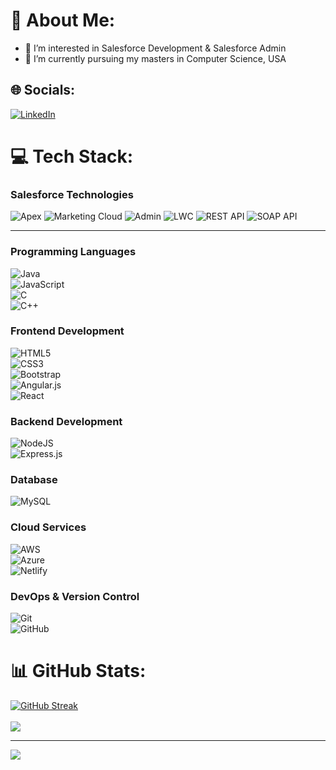 # 💫 About Me:
- 👀 I’m interested in Salesforce Development & Salesforce Admin
- 🌱 I’m currently pursuing my masters in Computer Science, USA


## 🌐 Socials:
[![LinkedIn](https://img.shields.io/badge/LinkedIn-%230077B5.svg?logo=linkedin&logoColor=white)](https://linkedin.com/in/vamshi-gutha-0ab293174) 

# 💻 Tech Stack:
### **Salesforce Technologies**

![Apex](https://img.shields.io/badge/Apex-%234497D5.svg?style=for-the-badge&logo=salesforce&logoColor=white)  ![Marketing Cloud](https://img.shields.io/badge/Marketing%20Cloud-%230068C5.svg?style=for-the-badge&logo=salesforce&logoColor=white)  ![Admin](https://img.shields.io/badge/Salesforce%20Admin-%2325A9E0.svg?style=for-the-badge&logo=salesforce&logoColor=white)  ![LWC](https://img.shields.io/badge/LWC-%23004092.svg?style=for-the-badge&logo=lightningwebcomponents&logoColor=white)  ![REST API](https://img.shields.io/badge/REST%20API-%23FF8000.svg?style=for-the-badge&logo=api&logoColor=white)  ![SOAP API](https://img.shields.io/badge/SOAP%20API-%234AB3F4.svg?style=for-the-badge&logo=api&logoColor=white)  


---
### **Programming Languages**
![Java](https://img.shields.io/badge/java-%23ED8B00.svg?style=for-the-badge&logo=openjdk&logoColor=white)  
![JavaScript](https://img.shields.io/badge/javascript-%23323330.svg?style=for-the-badge&logo=javascript&logoColor=%23F7DF1E)  
![C](https://img.shields.io/badge/c-%2300599C.svg?style=for-the-badge&logo=c&logoColor=white)  
![C++](https://img.shields.io/badge/C%2B%2B-%2300599C.svg?style=for-the-badge&logo=cplusplus&logoColor=white)  


### **Frontend Development**
![HTML5](https://img.shields.io/badge/html5-%23E34F26.svg?style=for-the-badge&logo=html5&logoColor=white)  
![CSS3](https://img.shields.io/badge/css3-%231572B6.svg?style=for-the-badge&logo=css3&logoColor=white)  
![Bootstrap](https://img.shields.io/badge/bootstrap-%238511FA.svg?style=for-the-badge&logo=bootstrap&logoColor=white)  
![Angular.js](https://img.shields.io/badge/angular.js-%23E23237.svg?style=for-the-badge&logo=angularjs&logoColor=white)  
![React](https://img.shields.io/badge/react-%2320232a.svg?style=for-the-badge&logo=react&logoColor=%2361DAFB)  

### **Backend Development**
![NodeJS](https://img.shields.io/badge/node.js-6DA55F?style=for-the-badge&logo=node.js&logoColor=white)  
![Express.js](https://img.shields.io/badge/express.js-%23404d59.svg?style=for-the-badge&logo=express&logoColor=%2361DAFB)  

### **Database**
![MySQL](https://img.shields.io/badge/mysql-4479A1.svg?style=for-the-badge&logo=mysql&logoColor=white)  

### **Cloud Services**
![AWS](https://img.shields.io/badge/AWS-%23FF9900.svg?style=for-the-badge&logo=amazon-aws&logoColor=white)  
![Azure](https://img.shields.io/badge/azure-%230072C6.svg?style=for-the-badge&logo=microsoftazure&logoColor=white)  
![Netlify](https://img.shields.io/badge/netlify-%23000000.svg?style=for-the-badge&logo=netlify&logoColor=#00C7B7)  

### **DevOps & Version Control**
![Git](https://img.shields.io/badge/git-%23F05033.svg?style=for-the-badge&logo=git&logoColor=white)  
![GitHub](https://img.shields.io/badge/github-%23121011.svg?style=for-the-badge&logo=github&logoColor=white)  

# 📊 GitHub Stats:
[![GitHub Streak](https://github-readme-streak-stats.herokuapp.com?user=guthaVamshi&theme=dark&border_radius=5.4&mode=weekly&card_width=200&type=png&hide_current_streak=true&hide_longest_streak=true)](https://git.io/streak-stats)<br/></br>
![](https://github-readme-stats.vercel.app/api/top-langs/?username=guthaVamshi&theme=dark&hide_border=false&include_all_commits=false&count_private=false&layout=compact)

---
[![](https://visitcount.itsvg.in/api?id=guthaVamshi&icon=0&color=0)](https://visitcount.itsvg.in)

<!-- Proudly created with GPRM ( https://gprm.itsvg.in ) -->

